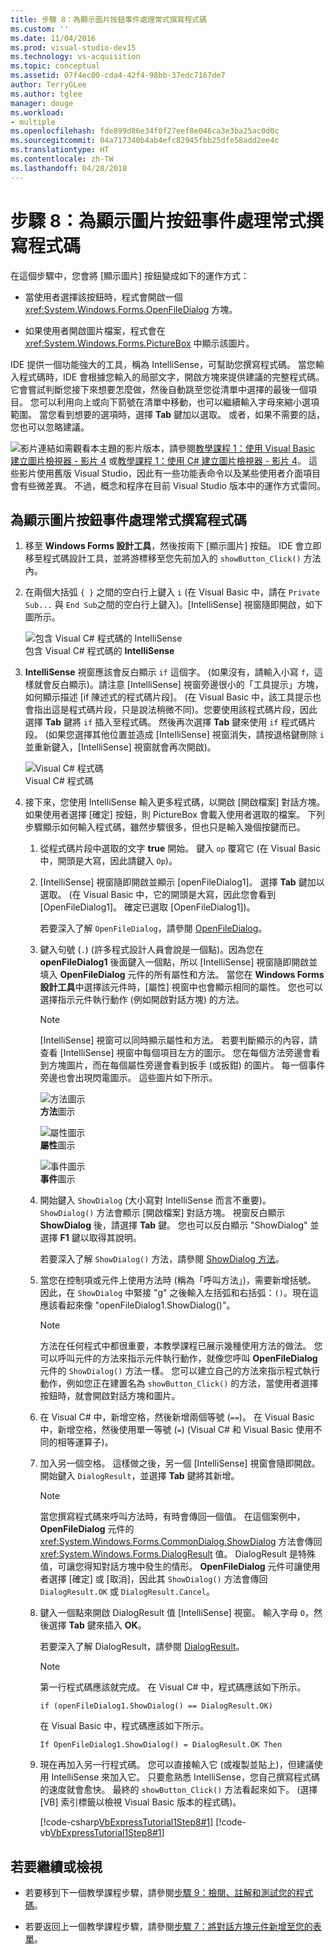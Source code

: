 ```yaml
---
title: 步驟 8：為顯示圖片按鈕事件處理常式撰寫程式碼
ms.custom: ''
ms.date: 11/04/2016
ms.prod: visual-studio-dev15
ms.technology: vs-acquisition
ms.topic: conceptual
ms.assetid: 07f4ec00-cda4-42f4-98bb-37edc7167de7
author: TerryGLee
ms.author: tglee
manager: douge
ms.workload:
- multiple
ms.openlocfilehash: fde899d86e34f0f27eef8e046ca3e3ba25ac0d0c
ms.sourcegitcommit: 04a717340b4ab4efc82945fbb25dfe58add2ee4c
ms.translationtype: HT
ms.contentlocale: zh-TW
ms.lasthandoff: 04/28/2018
---
```

# <a name="step-8-write-code-for-the-show-a-picture-button-event-handler"></a>步驟 8：為顯示圖片按鈕事件處理常式撰寫程式碼
在這個步驟中，您會將 [顯示圖片] 按鈕變成如下的運作方式：  

-   當使用者選擇該按鈕時，程式會開啟一個 <xref:System.Windows.Forms.OpenFileDialog> 方塊。  
  
-   如果使用者開啟圖片檔案，程式會在 <xref:System.Windows.Forms.PictureBox> 中顯示該圖片。  
  
 IDE 提供一個功能強大的工具，稱為 IntelliSense，可幫助您撰寫程式碼。 當您輸入程式碼時，IDE 會根據您輸入的局部文字，開啟方塊來提供建議的完整程式碼。 它會嘗試判斷您接下來想要怎麼做，然後自動跳至您從清單中選擇的最後一個項目。 您可以利用向上或向下箭號在清單中移動，也可以繼續輸入字母來縮小選項範圍。 當您看到想要的選項時，選擇 **Tab** 鍵加以選取。 或者，如果不需要的話，您也可以忽略建議。  
  
 ![影片連結](../data-tools/media/playvideo.gif "PlayVideo")如需觀看本主題的影片版本，請參閱[教學課程 1：使用 Visual Basic 建立圖片檢視器 - 影片 4](http://go.microsoft.com/fwlink/?LinkId=205215) 或[教學課程 1：使用 C# 建立圖片檢視器 - 影片 4](http://go.microsoft.com/fwlink/?LinkId=205203)。 這些影片使用舊版 Visual Studio，因此有一些功能表命令以及某些使用者介面項目會有些微差異。 不過，概念和程序在目前 Visual Studio 版本中的運作方式雷同。  
  
## <a name="to-write-code-for-the-show-a-picture-button-event-handler"></a>為顯示圖片按鈕事件處理常式撰寫程式碼  
  
1.  移至 **Windows Forms 設計工具**，然後按兩下 [顯示圖片] 按鈕。 IDE 會立即移至程式碼設計工具，並將游標移至您先前加入的 `showButton_Click()` 方法內。  
  
2.  在兩個大括弧 `{ }` 之間的空白行上鍵入 `i` (在 Visual Basic 中，請在 `Private Sub...` 與 `End Sub`之間的空白行上鍵入)。[IntelliSense] 視窗隨即開啟，如下圖所示。  
  
     ![包含 Visual C&#35; 程式碼的 IntelliSense](../ide/media/express_ifintellisense.png "Express_IfIntellisense")  
包含 Visual C# 程式碼的 **IntelliSense**  
  
3.  **IntelliSense** 視窗應該會反白顯示 `if` 這個字。 (如果沒有，請輸入小寫 `f`，這樣就會反白顯示)。請注意 [IntelliSense] 視窗旁邊很小的「工具提示」方塊，如何顯示描述 [if 陳述式的程式碼片段]。 (在 Visual Basic 中，該工具提示也會指出這是程式碼片段，只是說法稍微不同)。您要使用該程式碼片段，因此選擇 **Tab** 鍵將 `if` 插入至程式碼。 然後再次選擇 **Tab** 鍵來使用 `if` 程式碼片段。 (如果您選擇其他位置並造成 [IntelliSense] 視窗消失，請按退格鍵刪除 `i` 並重新鍵入，[IntelliSense] 視窗就會再次開啟)。  
  
     ![Visual C&#35; 程式碼](../ide/media/express_highlighttrue.png "Express_HighlightTrue")  
Visual C# 程式碼  

4.  接下來，您使用 IntelliSense 輸入更多程式碼，以開啟 [開啟檔案] 對話方塊。 如果使用者選擇 [確定] 按鈕，則 PictureBox 會載入使用者選取的檔案。 下列步驟顯示如何輸入程式碼，雖然步驟很多，但也只是輸入幾個按鍵而已。  

    1.  從程式碼片段中選取的文字 **true** 開始。 鍵入 `op` 覆寫它 (在 Visual Basic 中，開頭是大寫，因此請鍵入 `Op`)。  
  
    2.  [IntelliSense] 視窗隨即開啟並顯示 [openFileDialog1]。 選擇 **Tab** 鍵加以選取。 (在 Visual Basic 中，它的開頭是大寫，因此您會看到 [OpenFileDialog1]。 確定已選取 [OpenFileDialog1])。  
  
         若要深入了解 `OpenFileDialog`，請參閱 [OpenFileDialog](http://msdn.microsoft.com/library/system.windows.forms.openfiledialog.aspx)。  
  
    3.  鍵入句號 (`.`) (許多程式設計人員會說是一個點)。因為您在 **openFileDialog1** 後面鍵入一個點，所以 [IntelliSense] 視窗隨即開啟並填入 **OpenFileDialog** 元件的所有屬性和方法。 當您在 **Windows Forms 設計工具**中選擇該元件時，[屬性] 視窗中也會顯示相同的屬性。 您也可以選擇指示元件執行動作 (例如開啟對話方塊) 的方法。  
  
        > [!NOTE]
        >  [IntelliSense] 視窗可以同時顯示屬性和方法。 若要判斷顯示的內容，請查看 [IntelliSense] 視窗中每個項目左方的圖示。 您在每個方法旁邊會看到方塊圖片，而在每個屬性旁邊會看到扳手 (或扳鉗) 的圖片。 每一個事件旁邊也會出現閃電圖示。 這些圖片如下所示。  

         ![方法圖示](../ide/media/express_iconmethod.png "Express_IconMethod")  
**方法**圖示  
  
         ![屬性圖示](../ide/media/express_iconproperty.png "Express_IconProperty")  
**屬性**圖示  
  
         ![事件圖示](../ide/media/express_iconevent.png "Express_IconEvent")  
**事件**圖示  
  
    4.  開始鍵入 `ShowDialog` (大小寫對 IntelliSense 而言不重要)。 `ShowDialog()` 方法會顯示 [開啟檔案] 對話方塊。 視窗反白顯示 **ShowDialog** 後，請選擇 **Tab** 鍵。 您也可以反白顯示 "ShowDialog" 並選擇 **F1** 鍵以取得其說明。  
  
         若要深入了解 `ShowDialog()` 方法，請參閱 [ShowDialog 方法](http://msdn.microsoft.com/library/c7ykbedk.aspx)。  

    5.  當您在控制項或元件上使用方法時 (稱為「呼叫方法」)，需要新增括號。 因此，在 `ShowDialog` 中緊接 "g" 之後輸入左括弧和右括弧：`()`。現在這應該看起來像 "openFileDialog1.ShowDialog()"。  

        > [!NOTE]
        >  方法在任何程式中都很重要，本教學課程已展示幾種使用方法的做法。 您可以呼叫元件的方法來指示元件執行動作，就像您呼叫 **OpenFileDialog** 元件的 `ShowDialog()` 方法一樣。 您可以建立自己的方法來指示程式執行動作，例如您正在建置名為 `showButton_Click()` 的方法，當使用者選擇按鈕時，就會開啟對話方塊和圖片。  

    6.  在 Visual C# 中，新增空格，然後新增兩個等號 (`==`)。 在 Visual Basic 中，新增空格，然後使用單一等號 (`=`) (Visual C# 和 Visual Basic 使用不同的相等運算子)。  
  
    7.  加入另一個空格。 這樣做之後，另一個 [IntelliSense] 視窗會隨即開啟。 開始鍵入 `DialogResult`，並選擇 **Tab** 鍵將其新增。  
  
        > [!NOTE]
        >  當您撰寫程式碼來呼叫方法時，有時會傳回一個值。 在這個案例中，**OpenFileDialog** 元件的 <xref:System.Windows.Forms.CommonDialog.ShowDialog> 方法會傳回 <xref:System.Windows.Forms.DialogResult> 值。 DialogResult 是特殊值，可讓您得知對話方塊中發生的情形。 **OpenFileDialog** 元件可讓使用者選擇 [確定] 或 [取消]，因此其 `ShowDialog()` 方法會傳回 `DialogResult.OK` 或 `DialogResult.Cancel`。  
  
    8.  鍵入一個點來開啟 DialogResult 值 [IntelliSense] 視窗。 輸入字母 `O`，然後選擇 **Tab** 鍵來插入 **OK**。  
  
         若要深入了解 DialogResult，請參閱 [DialogResult](http://msdn.microsoft.com/library/system.windows.forms.dialogresult.aspx)。  

        > [!NOTE]
        >  第一行程式碼應該就完成。 在 Visual C# 中，程式碼應該如下所示。  
        >   
        >  `if (openFileDialog1.ShowDialog() == DialogResult.OK)`  
        >   
        >  在 Visual Basic 中，程式碼應該如下所示。  
        >   
        >  `If OpenFileDialog1.ShowDialog() = DialogResult.OK Then`  

    9. 現在再加入另一行程式碼。 您可以直接輸入它 (或複製並貼上)，但建議使用 IntelliSense 來加入它。 只要愈熟悉 IntelliSense，您自己撰寫程式碼的速度就會愈快。 最終的 `showButton_Click()` 方法看起來如下。 (選擇 [VB] 索引標籤以檢視 Visual Basic 版本的程式碼)。  

         [!code-csharp[VbExpressTutorial1Step8#1](../ide/codesnippet/CSharp/step-8-write-code-for-the-show-a-picture-button-event-handler_1.cs)]
         [!code-vb[VbExpressTutorial1Step8#1](../ide/codesnippet/VisualBasic/step-8-write-code-for-the-show-a-picture-button-event-handler_1.vb)]  

## <a name="to-continue-or-review"></a>若要繼續或檢視  
  
-   若要移到下一個教學課程步驟，請參閱[步驟 9：檢閱、註解和測試您的程式碼](../ide/step-9-review-comment-and-test-your-code.md)。  
  
-   若要返回上一個教學課程步驟，請參閱[步驟 7：將對話方塊元件新增至您的表單](../ide/step-7-add-dialog-components-to-your-form.md)。
